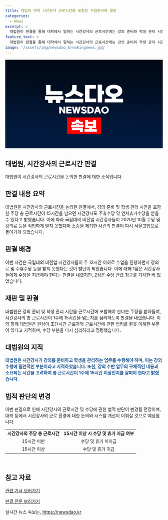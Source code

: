 ```yaml
---
title: 대법이 대학 시간강사 근로시간을 포함한 수업준비에 결정
categories:
  - News
excerpt: >
  대법원이 판결을 통해 대학에서 일하는 시간강사의 근로시간에는 강의 준비와 학생 관리 시간도 포함된다는 판단을 내렸다. 이를 합친 주당 근로시간이 15시간을 넘으면 주휴수당 등을 받을 수 있게 되었다. 시간강사들은 초단시간 근로자로 인정받기 위해 근로시간에 강의 준비 및 행정업무 시간을 포함시키고, 이에 따라 수당을 요구했다. 대법원은 시간강사들이 강의를 위해 강의계획서를 작성하고, 학생 상담, 지도, 시험 출제 및 채점 업무 등을 수행해야 했다는 점을 감안하여, 총 근로시간이 1주 15시간 이상인지를 심리한 다음 결정해야 한다고 지적했다.
feature_text: >
  대법원이 판결을 통해 대학에서 일하는 시간강사의 근로시간에는 강의 준비와 학생 관리 시간도 포함된다는 판단을 내렸다. 이를 합친 주당 근로시간이 15시간을 넘으면 주휴수당 등을 받을 수 있게 되었다. 시간강사들은 초단시간 근로자로 인정받기 위해 근로시간에 강의 준비 및 행정업무 시간을 포함시키고, 이에 따라 수당을 요구했다. 대법원은 시간강사들이 강의를 위해 강의계획서를 작성하고, 학생 상담, 지도, 시험 출제 및 채점 업무 등을 수행해야 했다는 점을 감안하여, 총 근로시간이 1주 15시간 이상인지를 심리한 다음 결정해야 한다고 지적했다.
image: '/assets/img/newsdao_breakingnews.jpg'
---
```


<p><img src="/assets/img/newsdao_breakingnews.jpg" alt="cryptoinkorea 속보" /></p>

<h2 data-ke-size="size26"><b>대법원, 시간강사의 근로시간 판결</b></h2>

<p data-ke-size="size16">대법원이 시간강사의 근로시간을 논의한 판결에 대한 소식입니다.</p>

<h2 data-ke-size="size26">판결 내용 요약</h2>

<p data-ke-size="size16">대법원은 시간강사의 근로시간을 논의한 판결에서, 강의 준비 및 학생 관리 시간을 포함한 주당 총 근로시간이 15시간을 넘으면 시간강사도 주휴수당 및 연차휴가수당을 받을 수 있다고 밝혔습니다. 이에 따라 국립대의 비전업 시간강사들이 2020년 10월 수당 및 강의료 등을 적법하게 받지 못했다며 소송을 제기한 사건의 판결이 다시 서울고법으로 돌아가게 되었습니다.</p>

<h2 data-ke-size="size26">판결 배경</h2>

<p data-ke-size="size16">이번 사건은 국립대의 비전업 시간강사들이 주 12시간 이하로 수업을 진행하면서 강의료 및 주휴수당 등을 받지 못했다는 것이 발단이 되었습니다. 이에 대해 1심은 시간강사들에게 수당을 지급해야 한다는 판결을 내렸지만, 2심은 수당 관련 청구를 기각한 바 있었습니다.</p>

<h2 data-ke-size="size26">재판 및 판결</h2>

<p data-ke-size="size16">대법원은 강의 준비 및 학생 관리 시간을 근로시간에 포함해야 한다는 주장을 받아들여, 시간강사의 총 근로시간이 1주에 15시간을 넘는지를 심리하도록 판결을 내렸습니다. 이와 함께 대법원은 원심이 초단시간 근로자와 근로시간에 관한 법리를 잘못 이해한 부분이 있다고 지적하며, 수당 부분을 다시 심리하라고 명령했습니다.</p>

<h2 data-ke-size="size26">대법원의 지적</h2>

<p data-ke-size="size16"><b><span style="color: #1a5490;">대법원은 시간강사가 강의를 준비하고 학생을 관리하는 업무를 수행해야 하며, 이는 강의 수행에 필연적인 부분이라고 지적하였습니다. 또한, 강의 수반 업무의 구체적인 내용과 소요되는 시간을 고려하여 총 근로시간이 1주에 15시간 이상인지를 살펴야 한다고 밝혔습니다.</span></b></p>

<h2 data-ke-size="size26">법적 판단의 변경</h2>

<p data-ke-size="size16">이번 판결으로 인해 시간강사의 근로시간 및 수당에 관한 법적 판단이 변경될 전망이며, 대학 등에서 시간강사의 근로 환경에 대한 논의와 시스템 개선이 이뤄질 것으로 예상됩니다.</p>

<table>
    <tbody>
        <tr>
            <td style="text-align: center; height: 17px;"><b>시간강사의 주당 총 근로시간</b></td>
            <td style="text-align: center; height: 17px;"><b>15시간 이상 시 수당 및 휴가 지급 여부</b></td>
        </tr>
        <tr>
            <td style="text-align: center; height: 17px;">15시간 미만</td>
            <td style="text-align: center; height: 17px;">수당 및 휴가 미지급</td>
        </tr>
        <tr>
            <td style="text-align: center; height: 17px;">15시간 이상</td>
            <td style="text-align: center; height: 17px;">수당 및 휴가 지급</td>
        </tr>
    </tbody>
</table>

<p data-ke-size="size16">&nbsp;</p>

<h2 data-ke-size="size26"><b>참고 자료</b></h2>

<p data-ke-size="size16"><a href="https://www.google.com" target="_blank">관련 기사 보러가기</a></p>

<p data-ke-size="size16"><a href="https://www.google.com" target="_blank">판결 전문 보러가기</a></p>
실시간 뉴스 속보는, <a href="https://newsdao.kr" rel="dofollow">https://newsdao.kr</a>



